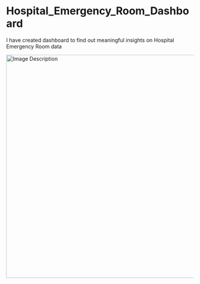 # Hospital_Emergency_Room_Dashboard
I have created dashboard to find out meaningful insights on Hospital Emergency Room data
<br>

<img src="https://github.com/SatishDhawale/Hospital_Emergency_Room_Dashboard/blob/4ed886d2946467c75855e21291b18d07011c7189/Hospital%20Dashboard%20Final%20.jpg" alt="Image Description" width="600">

